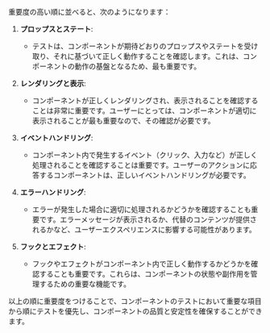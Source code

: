 重要度の高い順に並べると、次のようになります：

1. **プロップスとステート**:
   - テストは、コンポーネントが期待どおりのプロップスやステートを受け取り、それに基づいて正しく動作することを確認します。これは、コンポーネントの動作の基盤となるため、最も重要です。

2. **レンダリングと表示**:
   - コンポーネントが正しくレンダリングされ、表示されることを確認することは非常に重要です。ユーザーにとっては、コンポーネントが適切に表示されることが最も重要なので、その確認が必要です。

3. **イベントハンドリング**:
   - コンポーネント内で発生するイベント（クリック、入力など）が正しく処理されることを確認することは重要です。ユーザーのアクションに応答するコンポーネントは、正しいイベントハンドリングが必要です。

4. **エラーハンドリング**:
   - エラーが発生した場合に適切に処理されるかどうかを確認することも重要です。エラーメッセージが表示されるか、代替のコンテンツが提供されるかなど、ユーザーエクスペリエンスに影響する可能性があります。

5. **フックとエフェクト**:
   - フックやエフェクトがコンポーネント内で正しく動作するかどうかを確認することも重要です。これらは、コンポーネントの状態や副作用を管理するための重要な機能です。

以上の順に重要度をつけることで、コンポーネントのテストにおいて重要な項目から順にテストを優先し、コンポーネントの品質と安定性を確保することができます。